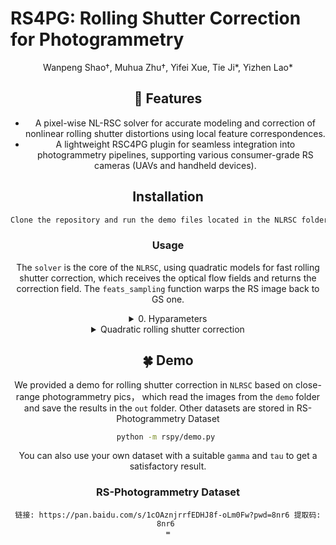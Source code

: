 # RS4PG: Rolling Shutter Correction for Photogrammetry

<p align="center">
Wanpeng Shao†, Muhua Zhu†, Yifei Xue, Tie Ji*, Yizhen Lao*
</p>

<div align="center">

## 🚀 Features
- A pixel-wise NL-RSC solver for accurate modeling and correction of nonlinear rolling shutter distortions using local feature correspondences.
- A lightweight RSC4PG plugin for seamless integration into photogrammetry pipelines, supporting various consumer-grade RS cameras (UAVs and handheld devices).

## Installation

```bash
Clone the repository and run the demo files located in the NLRSC folder. Optical flow support is powered by open-mmlab/mmflow; you must install it first by following their official installation guide. Finally, install all remaining Python dependencies from the requirements.txt file.
```

### Usage
The `solver` is the core of the `NLRSC`, using quadratic models for fast rolling shutter correction, which receives the optical flow fields and returns the correction field. The `feats_sampling` function warps the RS image back to GS one.

<details>
<summary>0. Hyparameters </summary>

- `gamma`: Readout ratio γ (scanning time per row).
- `tau`: Target timestamp τ to warp to (0 for GS frame at t=0).

</details>


<details>
<summary>Quadratic rolling shutter correction</summary>
<p>
Quadratic_flow receives two optical flow fields from I₀ → I₋₁ and I₀ → I₁, and returns a correction field D_corr which rectifies the rolling shutter frame to the global shutter frame.
```
</p>
</details>


## 🍀 Demo
We provided a demo for rolling shutter correction in `NLRSC` based on close-range photogrammetry pics， which read the images from the `demo` folder and save the results in the `out` folder. Other datasets are stored in RS-Photogrammetry Dataset

```bash
python -m rspy/demo.py 
```
You can also use your own dataset with a suitable `gamma` and `tau` to get a satisfactory result.


### RS-Photogrammetry Dataset
```
链接: https://pan.baidu.com/s/1cOAznjrrfEDHJ8f-oLm0Fw?pwd=8nr6 提取码: 8nr6 
=



